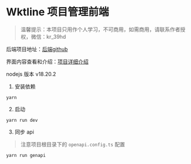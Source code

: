 # Wktline 项目管理前端
> 温馨提示：本项目只用作个人学习，不可商用，如需商用，请联系作者授权，微信：kr_39hd

后端项目地址：[后端github](https://github.com/umlink/wktline-server)

界面内容查看和介绍：[项目详细介绍](https://juejin.cn/post/7410062139275984936)

nodejs 版本 v18.20.2

1. 安装依赖
```base
yarn
```
2. 启动
```base
yarn run dev
```
3. 同步 api
> 注意项目根目录下的 `openapi.config.ts` 配置
```base
yarn run genapi
```
